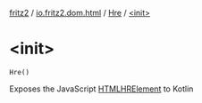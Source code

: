 [fritz2](../../index.md) / [io.fritz2.dom.html](../index.md) / [Hre](index.md) / [&lt;init&gt;](./-init-.md)

# &lt;init&gt;

`Hre()`

Exposes the JavaScript [HTMLHRElement](https://developer.mozilla.org/en/docs/Web/API/HTMLHRElement) to Kotlin

